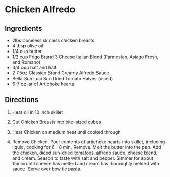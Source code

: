 # Chicken Alfredo #

## Ingredients ##

- 2lbs boneless skinless chicken breasts
- 4 tbsp olive oil
- 1/4 cup butter
- 1/2 cup Frigo Brand 3 Cheese Italian Blend (Parmesian, Asiago Fresh, and Romano)
- 3/4 cup half and half
- 2 7.5oz Classico Brand Creamy Alfredo Sauce
- Bella Sun Luci Sun Dried Tomato Halves (diced)
- 6-7 oz jar of Artichoke hearts

## Directions ##

1. Heat oil in 10 inch skillet

2. Cut Chicken Breasts into bite-sized cubes

3. Heat Chicken on medium heat until cooked through

4. Remove Chicken.  Pour contents of artichoke hearts into skillet, including liquid, cooking for 6 – 8 min.  Remove.  Melt  the butter into the pan.  Add the chicken, diced sun-dried tomatoes, alfredo sauce, cheese blend, and cream.  Season to taste with salt and pepper.  Simmer for about 15min until cheese has melted and cream has thoroughly melded with sauce.  Serve over bow tie pasta.
